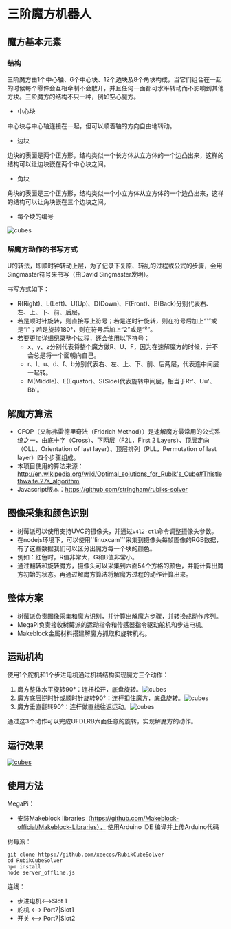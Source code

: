 # 三阶魔方机器人
## 魔方基本元素
### 结构

三阶魔方由1个中心轴、6个中心块、12个边块及8个角块构成，当它们组合在一起的时候每个零件会互相牵制不会散开，并且任何一面都可水平转动而不影响到其他方块。三阶魔方的结构不只一种，例如空心魔方。
 * 中心块
  
  中心块与中心轴连接在一起，但可以顺着轴的方向自由地转动。

 * 边块
  
  边块的表面是两个正方形，结构类似一个长方体从立方体的一个边凸出来，这样的结构可以让边块嵌在两个中心块之间。

 * 角块
  
  角块的表面是三个正方形，结构类似一个小立方体从立方体的一个边凸出来，这样的结构可以让角块嵌在三个边块之间。

 * 每个块的编号
 
  ![cubes](https://github.com/xeecos/RubikCubeSolver/raw/master/images/1.jpg)

### 解魔方动作的书写方式
  U的转法，即顺时钟转动上层，为了记录下复原、转乱的过程或公式的步骤，会用Singmaster符号来书写（由David Singmaster发明）。
  
  书写方式如下：
  * R(Right)、L(Left)、U(Up)、D(Down)、F(Front)、B(Back)分别代表右、左、上、下、前、后层。
  * 若是顺时针旋转，则直接写上符号；若是逆时针旋转，则在符号后加上“'”或是“i”；若是旋转180°，则在符号后加上“2”或是“²”。
  * 若要更加详细纪录整个过程，还会使用以下符号：
    - x、y、z分别代表将整个魔方做R、U、F，因为在速解魔方的时候，并不会总是将一个面朝向自己。
    - r、l、u、d、f、b分别代表右、左、上、下、前、后两层，代表连中间层一起转。
    - M(Middle)、E(Equator)、S(Side)代表旋转中间层，相当于Rr'、Uu'、Bb'。

## 解魔方算法

 * CFOP（又称弗雷德里奇法（Fridrich Method））是速解魔方最常用的公式系统之一，由底十字（Cross）、下两层（F2L，First 2 Layers）、顶层定向（OLL，Orientation of last layer）、顶层排列（PLL，Permutation of last layer）四个步骤组成。
 * 本项目使用的算法来源：http://en.wikipedia.org/wiki/Optimal_solutions_for_Rubik's_Cube#Thistlethwaite.27s_algorithm
 * Javascript版本：https://github.com/stringham/rubiks-solver

## 图像采集和颜色识别

 * 树莓派可以使用支持UVC的摄像头，并通过```v4l2-ctl```命令调整摄像头参数。
 * 在nodejs环境下，可以使用``linuxcam```采集到摄像头每帧图像的RGB数据，有了这些数据我们可以区分出魔方每一个块的颜色。
 * 例如：红色时，R值非常大，G和B值非常小。
 * 通过翻转和旋转魔方，摄像头可以采集到六面54个方格的颜色，并能计算出魔方初始的状态。再通过解魔方算法将解魔方过程的动作计算出来。

## 整体方案

 * 树莓派负责图像采集和魔方识别，并计算出解魔方步骤，并转换成动作序列。
 * MegaPi负责接收树莓派的运动指令和传感器指令驱动舵机和步进电机。
 * Makeblock金属材料搭建解魔方抓取和旋转机构。

## 运动机构

使用1个舵机和1个步进电机通过机械结构实现魔方三个动作：

 1. 魔方整体水平旋转90°：连杆松开，底盘旋转。![cubes](https://github.com/xeecos/RubikCubeSolver/raw/master/images/4.jpg)
 2. 魔方底层逆时针或顺时针旋转90°：连杆扣住魔方，底盘旋转。![cubes](https://github.com/xeecos/RubikCubeSolver/raw/master/images/3.jpg)
 3. 魔方垂直翻转90°：连杆做直线往返运动。![cubes](https://github.com/xeecos/RubikCubeSolver/raw/master/images/2.jpg)

通过这3个动作可以完成UFDLRB六面任意的旋转，实现解魔方的动作。

## 运行效果

[![cubes](https://github.com/xeecos/RubikCubeSolver/raw/master/images/5.jpg)](http://v.youku.com/v_show/id_XMTU3NTA0NjE5Ng==.html)

## 使用方法

MegaPi：

 * 安装Makeblock libraries（https://github.com/Makeblock-official/Makeblock-Libraries）， 使用Arduino IDE 编译并上传Arduino代码

树莓派：

 ```
 git clone https://github.com/xeecos/RubikCubeSolver
 cd RubikCubeSolver
 npm install
 node server_offline.js
 ```
 连线：
  * 步进电机<-->Slot 1
  * 舵机 <--> Port7|Slot1
  * 开关 <--> Port7|Slot2
